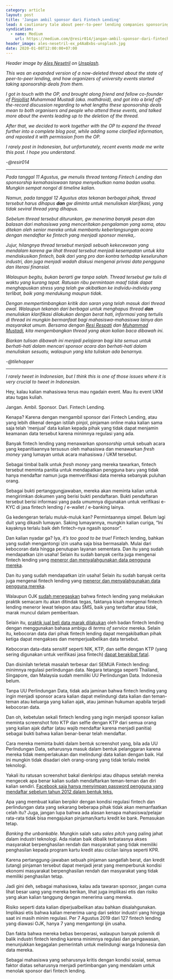 ```yaml
---
category: article
layout: post
title: 'Jangan ambil sponsor dari Fintech Lending'
lead: A cautionary tale about peer-to-peer lending companies sponsoring university events.
syndication:
  - name: Medium
    url: https://medium.com/@resir014/jangan-ambil-sponsor-dari-fintech-lending-ef8611858bab
header_image: ales-nesetril-ex_p4AaBxbs-unsplash.jpg
date: 2020-01-08T12:00:00+07:00
---
```


<em>Header image by [Ales Nesetril](https://unsplash.com/@alesnesetril) on [Unsplash](https://unsplash.com/s/photos/credit-card).</em>

_This was an expanded version of a now-deleted thread about the state of peer-to-peer lending, and how organizers of university events started taking sponsorship deals from them._

_I got in touch with the OP, and brought along friend and fellow co-founder of [Pinjollist](https://pinjollist.now.sh/) Muhammad Mustadi (aka. mathdroid), and got into a brief off-the-record discussion regarding to what lengths these sponsorship deals mean to both organisers and people who attend these events, and talked more about the events leading up to the deletion of the thread._

_After that, we decided to work together with the OP to expand the thread further into a complete blog post, while adding some clarified information, and reposted it with permission from the OP._

_I rarely post in Indonesian, but unfortunately, recent events made me write this post. I hope you understand._

_-@resir014_

---

_Pada tanggal 11 Agustus, gw menulis thread tentang Fintech Lending dan sponsorship kemahasiswaan tanpa menyebutkan nama badan usaha. Mungkin sempat nongol di timeline kalian._

_Namun, pada tanggal 12 Agustus atas tekanan berbagai pihak, thread tersebut harus dihapus **dan** gw diminta untuk menuliskan klarifikasi, yang tidak seviral thread yang dihapus._

_Sebelum thread tersebut diturunkan, gw menerima banyak pesan dan balasan dari mahasiswa yang menceritakan pengalaman yang sama, atau ditekan oleh senior mereka untuk membantu keberlangsungan acara dengan mendaftar ke fintech yang menjadi sponsor mereka,._

_Jujur, hilangnya thread tersebut menjadi sebuah kekecewaan yang mendalam karena gw lihat thread tersebut menjadi kesempatan untuk kita mendiskusikan fintech, baik dari yang pro dan kontra terhadap keseluruhan industri, dan juga menjadi wadah diskusi mengenai privasi data pengguna dan literasi finansial._

_Walaupun begitu, bukan berarti gw tanpa salah. Thread tersebut gw tulis di waktu yang kurang tepat. Ratusan ribu permintaan maaf tidak dapat menghapuskan stress yang telah gw akibatkan ke individu-individu yang terlibat, baik yang mendukung maupun tidak._

_Dengan mempertimbangkan kritik dan saran yang telah masuk dari thread awal. Walaupun tekanan dari berbagai untuk menghapus thread **dan** menuliskan klarifikasi dilakukan dengan berat hati, informasi yang tertulis di thread ini mungkin bermanfaat bagi mahasiswa-mahasiswa lainya dan masyarakat umum. Bersama dengan [Resi Respati](https://twitter.com/resir014) dan [Muhammad Mustadi](https://twitter.com/mathdroid), kita mengembangkan thread yang akan kalian baca dibawah ini._

_Biarkan tulisan dibawah ini menjadi pelajaran bagi kita semua untuk berhati-hati dalam mencari sponsor acara dan berhati-hati dalam menuliskan sesuatu, walaupun yang kita tuliskan ada benarnya._

_-@tilehopper_

---

_I rarely tweet in Indonesian, but I think this is one of those issues where it is very crucial to tweet in Indonesian._

Hey, kalau kalian mahasiswa terus mau ngadain event. Mau itu event UKM atau tugas kuliah.

Jangan. Ambil. Sponsor. Dari. Fintech Lending.

Kenapa? Karena dengan mengambil sponsor dari Fintech Lending, atau yang lebih dikenal dengan istilah pinjol, pinjaman online maka kalian sama saja telah ‘menjual’ data kalian kepada pihak yang tidak dapat menjamin keamanan data tersebut karena minimnya regulasi yang ada.

Banyak fintech lending yang menawarkan _sponsorship_ untuk sebuah acara yang kepanitiaannya tersusun oleh mahasiswa dan menawarkan _fresh money_ yang lumayan untuk acara mahasiswa / UKM tersebut.

Sebagai timbal balik untuk _fresh money_ yang mereka tawarkan, fintech tersebut meminta panitia untuk mendapatkan pengguna baru yang tidak hanya mendaftar namun juga memverifikasi data mereka sebanyak puluhan orang.

Sebagai bukti pertanggungjawaban, mereka akan meminta kalian untuk mengirimkan dokumen yang berisi bukti pendaftaran. Bukti pendaftaran tersebut berisi informasi yang pada umumnya digunakan untuk verifikasi e-KYC di jasa fintech lending / e-wallet / e-banking lainya.

Ga kedengeran terlalu muluk-muluk kan? Permintaannya simpel. Belum lagi duit yang dikasih lumayan. Saking lumayannya, mungkin kalian curiga, “Ini kayaknya terlalu baik deh fintech-nya ngasih sponsor”.

Dan kalian nyadar ga? Iya, _it’s too good to be true!_ Fintech lending, bahkan yang sudah mengantongi izin usaha saja bisa bermasalah. Mulai dari kebocoran data hingga penutupan layanan sementara. Dan itu yang sudah mendapatkan izin usaha! Selain itu sudah banyak cerita juga mengenai fintech lending yang [meneror dan menyalahgunakan data pengguna mereka](https://www.cnnindonesia.com/nasional/20190729195831-12-416565/polisi-usut-kasus-utang-wanita-berujung-teror-fintech).

Dan itu yang sudah mendapatkan izin usaha! Selain itu sudah banyak cerita juga mengenai fintech lending yang [meneror dan menyalahgunakan data pengguna mereka](https://www.cnnindonesia.com/nasional/20190729195831-12-416565/polisi-usut-kasus-utang-wanita-berujung-teror-fintech).

Walaupun OJK [sudah menegaskan](https://www.cnbcindonesia.com/tech/20190923122915-37-101403/soal-teror-debt-collector-fintech-ojk-platform-bisa-ditutup) bahwa fintech lending yang melakukan praktik semacam itu akan ditindak tegas, faktanya kisah mengenai fintech lending meneror lewat telepon atau SMS, baik yang terdaftar atau tidak, marak muncul dalam pemberitaan.

Selain itu, [praktik jual beli data marak dilakukan](https://twitter.com/hendralm/status/1154462944240910336) oleh badan fintech lending dengan menggunakan bahasa ambigu di _terms of service_ mereka. Selain itu, kebocoran data dari pihak fintech lending dapat mengakibatkan pihak ketiga dapat mengakses dan memperjualbelikan data tersebut.

Kebocoran data-data sensitif seperti NIK, KTP, dan selfie dengan KTP (yang sering digunakan untuk verifikasi jasa fintech) [dapat berakibat fatal](https://twitter.com/tilehopper/status/1204775166581993472).

Dan disinilah terletak masalah terbesar dari SEMUA Fintech lending: minimnya regulasi perlindungan data. Negara tetangga seperti Thailand, Singapore, dan Malaysia sudah memiliki UU Perlindungan Data. Indonesia belum.

Tanpa UU Perlindungan Data, tidak ada jaminan bahwa fintech lending yang ingin menjadi sponsor acara kalian dapat melindungi data kalian dan teman-teman atau keluarga yang kalian ajak, atau jaminan hukuman apabila terjadi kebocoran data.

Dan oh, kebetulan sekali fintech lending yang ingin menjadi sponsor kalian meminta screenshot foto KTP dan selfie dengan KTP dari semua orang yang kalian ajak daftar (atau wajib mendaftar karena menjadi panitia) sebagai bukti bahwa kalian benar-benar telah mendaftar.

Cara mereka meminta bukti dalam bentuk screenshot yang, bila ada UU Perlindungan Data, seharusnya masuk dalam bentuk pelanggaran karena mereka tidak memperlakukan dan melindungi data kalian dengan baik. Hal ini mungkin tidak disadari oleh orang-orang yang tidak terlalu melek teknologi.

Yakali itu ratusan screenshot bakal dienkripsi atau dihapus setelah mereka mengecek apa benar kalian sudah mendaftarkan teman-teman dan diri kalian sendiri. [Facebook saja hanya menyimpan password pengguna yang mendaftar sebelum tahun 2012 dalam bentuk teks.](https://krebsonsecurity.com/2019/03/facebook-stored-hundreds-of-millions-of-user-passwords-in-plain-text-for-years/)

Apa yang membuat kalian berpikir dengan kondisi regulasi fintech dan perlindungan data yang sekarang beberapa pihak tidak akan memanfaatkan celah itu? Juga, jangan lupa bahwa ada alasan kenapa mahasiswa/pelajar rata-rata tidak bisa mengajukan pinjaman/kartu kredit ke bank. Pemasukan tetap.

_Banking the unbankable_. Mungkin salah satu _sales pitch_ yang paling jahat dalam industri teknologi. Ada niatan baik dibalik terbatasnya akses masyarakat berpenghasilan rendah dan masyarakat yang tidak memiliki penghasilan kepada program kartu kredit atau cicilan lainya seperti KPR.

Karena pertanggung-jawaban sebuah pinjaman sangatlah berat, dan kredit (utang) pinjaman tersebut dapat menjadi jerat yang memperburuk kondisi ekonomi masyarakat berpenghasilan rendah dan masyarakat yang tidak memiliki penghasilan tetap.

Jadi gini deh, sebagai mahasiswa, kalau ada tawaran sponsor, jangan cuma lihat besar uang yang mereka berikan, lihat juga implikasi etis dan risiko yang akan kalian tanggung dengan menerima uang mereka.

Risiko seperti data kalian diperjualbelikan atau bahkan disalahgunakan. Implikasi etis bahwa kalian menerima uang dari sektor industri yang hingga saat ini masih minim regulasi. Per 7 Agustus 2019 dari 127 fintech lending yang diawasi OJK, hanya 7 yang mengantongi ijin usaha.

Dan fakta bahwa mereka bebas beroperasi, walaupun banyak polemik di balik industri fintech lending karena minimnya regulasi dan pengawasan, menunjukkan kegagalan pemerintah untuk melindungi warga Indonesia dan data mereka.

Sebagai mahasiswa yang seharusnya kritis dengan kondisi sosial, semua faktor diatas seharusnya menjadi pertimbangan yang mendalam untuk menolak sponsor dari fintech lending.
